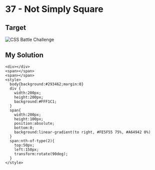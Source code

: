 # 37 - Not Simply Square

## Target

![CSS Battle Challenge](https://cssbattle.dev/targets/37.png)

## My Solution

```
<div></div>
<span></span>
<span></span>
<style>
  body{background:#293462;margin:0}
  div {
    width:200px;
    height:200px;
    background:#FFF1C1;
  }
  span{
    width:200px;
    height:100px;
    position:absolute;
    bottom:0;
    background:linear-gradient(to right, #FE5F55 75%, #A64942 0%)
  }
  span:nth-of-type(2){
    top:50px;
    left:150px;
    transform:rotate(90deg);
  }
</style>

```
